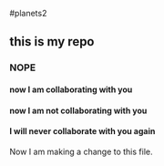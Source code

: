 #planets2
## this is my repo
### NOPE
#### now I am collaborating with you
#### now I am not collaborating with you
#### I will never collaborate with you again
Now I am making a change to this file.
